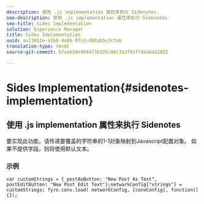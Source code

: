 ```yaml
---
description: 使用 .js implementation 属性来执行 Sidenotes.
seo-description: 使用 .js implementation 属性来执行 Sidenotes.
seo-title: Sides Implementation
solution: Experience Manager
title: Sides Implementation
uuid: aa13852e-e2b0-4a86-97cd-d08ab5e2cfab
translation-type: tm+mt
source-git-commit: 67aeb3de964473b326c88c3a3f81ff48a6a12652

---
```



# Sides Implementation{#sidenotes-implementation}

## 使用 .js implementation 属性来执行 Sidenotes

要实现此功能，请传递要覆盖的字符串的1-1对象映射到Javascript配置对象。 如果不提供字段，则将使用默认文本。

### 示例

```
var customStrings = { postAsButton: "New Post As Text", postEditButton: "New Post Edit Text"};networkConfig["strings"] = customStrings; fyre.conv.load( networkConfig, [convConfig], function(){});
```
